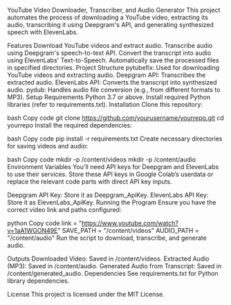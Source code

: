 YouTube Video Downloader, Transcriber, and Audio Generator
This project automates the process of downloading a YouTube video, extracting its audio, transcribing it using Deepgram's API, and generating synthesized speech with ElevenLabs.

Features
Download YouTube videos and extract audio.
Transcribe audio using Deepgram's speech-to-text API.
Convert the transcript into audio using ElevenLabs' Text-to-Speech.
Automatically save the processed files in specified directories.
Project Structure
pytubefix: Used for downloading YouTube videos and extracting audio.
Deepgram API: Transcribes the extracted audio.
ElevenLabs API: Converts the transcript into synthesized audio.
pydub: Handles audio file conversion (e.g., from different formats to MP3).
Setup
Requirements
Python 3.7 or above.
Install required Python libraries (refer to requirements.txt).
Installation
Clone this repository:

bash
Copy code
git clone https://github.com/yourusername/yourrepo.git
cd yourrepo
Install the required dependencies:

bash
Copy code
pip install -r requirements.txt
Create necessary directories for saving videos and audio:

bash
Copy code
mkdir -p /content/videos
mkdir -p /content/audio
Environment Variables
You'll need API keys for Deepgram and ElevenLabs to use their services. Store these API keys in Google Colab’s userdata or replace the relevant code parts with direct API key inputs.

Deepgram API Key: Store it as Deepgram_ApiKey.
ElevenLabs API Key: Store it as ElevenLabs_ApiKey.
Running the Program
Ensure you have the correct video link and paths configured:

python
Copy code
link = "https://www.youtube.com/watch?v=1aA1WGON49E"
SAVE_PATH = "/content/videos"
AUDIO_PATH = "/content/audio"
Run the script to download, transcribe, and generate audio.

Outputs
Downloaded Video: Saved in /content/videos.
Extracted Audio (MP3): Saved in /content/audio.
Generated Audio from Transcript: Saved in /content/generated_audio.
Dependencies
See requirements.txt for Python library dependencies.

License
This project is licensed under the MIT License.
